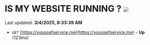 # IS MY WEBSITE RUNNING ? [![](https://img.shields.io/static/v1?label=Sponsor&message=%E2%9D%A4&logo=GitHub&color=%23fe8e86)](https://github.com/sponsors/Youssef-Lehmam)

Last updated: **3/4/2025, 8:33:39 AM**

- `GET` [https://youssefservice.me](https://youssefservice.me) - **Up** (123ms)

